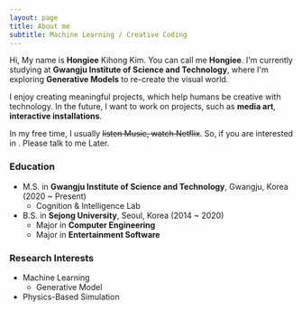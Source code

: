 ```yaml
---
layout: page
title: About me
subtitle: Machine Learning / Creative Coding
---
```


Hi, My name is **Hongiee** Kihong Kim. You can call me **Hongiee**. I'm currently studying at **Gwangju Institute of Science and Technology**, where I'm exploring **Generative Models** to re-create the visual world.

I enjoy creating meaningful projects, which help humans be creative with technology. In the future, I want to work on projects, such as **media art**, **interactive installations**.

In my free time, I usually ~~listen Music, watch Netflix~~. So, if you are interested in . Please talk to me Later.

### Education  
- M.S. in **Gwangju Institute of Science and Technology**, Gwangju, Korea (2020 ~ Present)
  - Cognition & Intelligence Lab
- B.S. in **Sejong University**, Seoul, Korea (2014 ~ 2020)
  - Major in **Computer Engineering**
  - Major in **Entertainment Software**

### Research Interests  

- Machine Learning
  - Generative Model
- Physics-Based Simulation
